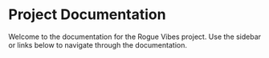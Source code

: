 # Project Documentation

Welcome to the documentation for the Rogue Vibes project. Use the sidebar or links below to navigate through the documentation.
